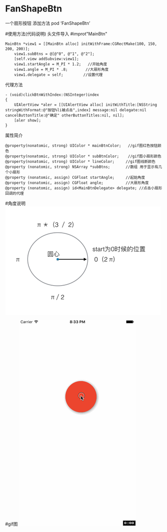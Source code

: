 # FanShapeBtn
一个扇形按钮 
添加方法 pod ‘FanShapeBtn’

#使用方法(代码说明)
头文件导入 #improt"MainBtn"
```
MainBtn *view1 = [[MainBtn alloc] initWithFrame:CGRectMake(100, 150, 200, 200)];
    view1.subBtns = @[@"0", @"1", @"2"];
    [self.view addSubview:view1];
    view1.startAngle = M_PI * 1.2;   //开始角度
    view1.angle = M_PI * .8;        //大扇形角度
    view1.delegate = self;         //设置代理
```
代理方法
```
- (void)clickBtnWithIndex:(NSInteger)index
{
    UIAlertView *aler = [[UIAlertView alloc] initWithTitle:[NSString stringWithFormat:@"按钮%li被点击",index] message:nil delegate:nil cancelButtonTitle:@"确定" otherButtonTitles:nil, nil];
    [aler show];
}
```

属性简介
```
@property(nonatomic, strong) UIColor * mainBtnColor;   //gif图红色按钮颜色
@property(nonatomic, strong) UIColor * subBtnColor;    //gif图小扇形颜色
@property(nonatomic, strong) UIColor * lineColor;     //gif图线断颜色
@property (nonatomic, strong) NSArray *subBtns;       //数组 用于显示有几个小扇形
@property (nonatomic, assign) CGFloat startAngle;     //起始角度
@property (nonatomic, assign) CGFloat angle;          //大扇形角度
@property (nonatomic, assign) id<MainBtnDelegate> delegate; //点击小扇形回调的代理
```

#角度说明
![QQ20160421-0](https://github.com/GithubChinaCH/FanShapeBtn/raw/master/QQ20160421-0.png)





#gif图
![fanbtn](https://github.com/GithubChinaCH/FanShapeBtn/raw/master/fanbtn.gif)
